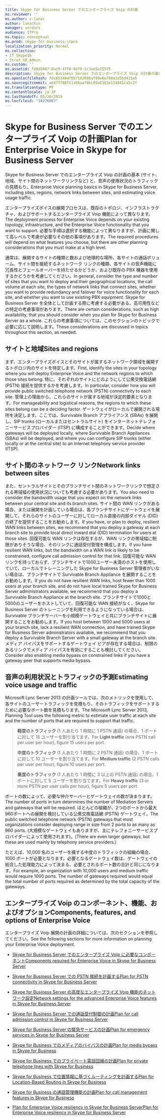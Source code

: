 ```yaml
---
title: Skype for Business Server でのエンタープライズ Voip の計画
ms.reviewer: ''
ms.author: v-lanac
author: lanachin
manager: serdars
audience: ITPro
ms.topic: conceptual
ms.prod: skype-for-business-itpro
localization_priority: Normal
ms.collection:
- IT_Skype16
- Strat_SB_Admin
ms.custom: ''
ms.assetid: fd8d5867-0ac9-47f8-94f0-1c3ee5e25575
description: Skype for Business Server でのエンタープライズ Voip の計画の基本 (サイト、地域、サイト間のネットワークリンクなど) と、音声の使用状況のトラフィックの見積もり。
ms.openlocfilehash: fdc653404f6b7182086af00e6e788a1d3bd421eb
ms.sourcegitcommit: ab47ff88f51a96aaf8bc99a6303e114d41ca5c2f
ms.translationtype: MT
ms.contentlocale: ja-JP
ms.lasthandoff: 05/20/2019
ms.locfileid: "34276867"
---
```

# <a name="plan-for-enterprise-voice-in-skype-for-business-server"></a><span data-ttu-id="573e0-103">Skype for Business Server でのエンタープライズ Voip の計画</span><span class="sxs-lookup"><span data-stu-id="573e0-103">Plan for Enterprise Voice in Skype for Business Server</span></span>
 
<span data-ttu-id="573e0-104">Skype for Business Server でのエンタープライズ Voip の計画の基本 (サイト、地域、サイト間のネットワークリンクなど) と、音声の使用状況のトラフィックの見積もり。</span><span class="sxs-lookup"><span data-stu-id="573e0-104">Enterprise Voice planning basics in Skype for Business Server, including sites, regions, network links between sites, and estimating voice usage traffic.</span></span>
  
<span data-ttu-id="573e0-105">エンタープライズボイスの展開プロセスは、既存のトポロジ、インフラストラクチャ、およびサポートするエンタープライズ Voip 機能によって異なります。</span><span class="sxs-lookup"><span data-stu-id="573e0-105">The deployment process for Enterprise Voice depends on your existing topology, infrastructure, and the Enterprise Voice functionality that you want to support.</span></span> <span data-ttu-id="573e0-106">必要な手順は選択する機能によって異なりますが、計画に関して高レベルで考慮が必要なその他の事項があります。</span><span class="sxs-lookup"><span data-stu-id="573e0-106">The required procedures will depend on what features you choose, but there are other planning considerations that you must make at a high level.</span></span>
  
<span data-ttu-id="573e0-107">通常は、展開するサイトの種類と数および地理的な場所、各サイトの通話ボリューム、サイト間を接続するネットワーク リンクの種類、各サイトの音声機能に冗長性とフェールオーバーを持たせるかどうか、および既存の PBX 機器を使用するかどうかを考慮してください。</span><span class="sxs-lookup"><span data-stu-id="573e0-107">In general, consider the type and number of sites that you want to deploy and their geographical locations, the call volume at each site, the types of network links that connect sites, whether you want to provide redundancy and failover for voice functionality for each site, and whether you want to use existing PBX equipment.</span></span> <span data-ttu-id="573e0-108">Skype for Business Server を全体として計画する際に考慮する必要がある、高可用性などの特定の考慮事項があります。</span><span class="sxs-lookup"><span data-stu-id="573e0-108">There are certain considerations, such as high availability, that you should consider when you plan for Skype for Business Server as a whole.</span></span> <span data-ttu-id="573e0-109">これらの考慮事項については、このセクションのトピックで必要に応じて説明します。</span><span class="sxs-lookup"><span data-stu-id="573e0-109">These considerations are discussed in topics throughout this section, as needed.</span></span>
  
## <a name="sites-and-regions"></a><span data-ttu-id="573e0-110">サイトと地域</span><span class="sxs-lookup"><span data-stu-id="573e0-110">Sites and regions</span></span>

<span data-ttu-id="573e0-111">まず、エンタープライズボイスとそのサイトが属するネットワーク領域を展開するトポロジ内のサイトを特定します。</span><span class="sxs-lookup"><span data-stu-id="573e0-111">First, identify the sites in your topology where you will deploy Enterprise Voice and the network regions to which those sites belong.</span></span> <span data-ttu-id="573e0-112">特に、それぞれのサイトにどのようにして公衆交換電話網 (PSTN) 接続を提供するかを考慮します。</span><span class="sxs-lookup"><span data-stu-id="573e0-112">In particular, consider how you will provide public switched telephone network (PSTN) connectivity to each site.</span></span> <span data-ttu-id="573e0-113">管理上の理由から、これらのサイトが属する地域が決定的要素となります。</span><span class="sxs-lookup"><span data-stu-id="573e0-113">For manageability and logistical reasons, the regions to which these sites belong can be a deciding factor.</span></span> <span data-ttu-id="573e0-114">ゲートウェイがローカルで展開される場所を決定します。ここでは、Survivable Branch アプライアンス (SBAs) を展開し、SIP trunks (ローカルまたはセントラルサイト) をインターネットテレフォニーサービスプロバイダー (ITSP) に構成することができます。</span><span class="sxs-lookup"><span data-stu-id="573e0-114">Decide where gateways will be deployed locally, where Survivable Branch Appliances (SBAs) will be deployed, and where you can configure SIP trunks (either locally or at the central site) to an Internet telephony service provider (ITSP).</span></span>
  
## <a name="network-links-between-sites"></a><span data-ttu-id="573e0-115">サイト間のネットワーク リンク</span><span class="sxs-lookup"><span data-stu-id="573e0-115">Network links between sites</span></span>

<span data-ttu-id="573e0-116">また、セントラルサイトとそのブランチサイト間のネットワークリンクで想定される帯域幅の使用状況についても考慮する必要があります。</span><span class="sxs-lookup"><span data-stu-id="573e0-116">You also need to consider the bandwidth usage that you expect on the network links between your central site and its branch sites.</span></span> <span data-ttu-id="573e0-117">サイト間の WAN リンクがある場合、または展開を計画している場合は、各ブランチサイトにゲートウェイを展開して、それらのサイトのユーザーに対してローカル直接の内部ダイヤル (DID) の終了を提供することをお勧めします。</span><span class="sxs-lookup"><span data-stu-id="573e0-117">If you have, or plan to deploy, resilient WAN links between sites, we recommend that you deploy a gateway at each branch site to provide local direct inward dial (DID) termination for users at those sites.</span></span> <span data-ttu-id="573e0-118">回復可能な WAN リンクは存在するが、WAN リンクの帯域幅に制限がありそうな場合、そのリンクに通話受付管理を構成します。</span><span class="sxs-lookup"><span data-stu-id="573e0-118">If you have resilient WAN links, but the bandwidth on a WAN link is likely to be constrained, configure call admission control for that link.</span></span> <span data-ttu-id="573e0-119">回復可能な WAN リンクを持っておらず、ブランチサイトで1000ユーザー未満のホストを使用していて、ローカルでトレーニングした Skype for Business Server 管理者がいない場合は、ブランチサイトで Survivable Branch Appliance を展開することをお勧めします。</span><span class="sxs-lookup"><span data-stu-id="573e0-119">If you do not have resilient WAN links, host fewer than 1000 users at your branch site, and do not have local trained Skype for Business Server administrators available, we recommend that you deploy a Survivable Branch Appliance at the branch site.</span></span> <span data-ttu-id="573e0-120">ブランチサイトで1000と5000のユーザーをホストしていて、回復可能な WAN 接続がなく、Skype for Business Server のトレーニングを利用できるようになっている場合は、Survivable ブランチサーバーを小規模ゲートウェイと共にブランチサイトに展開することをお勧めします。</span><span class="sxs-lookup"><span data-stu-id="573e0-120">If you host between 1000 and 5000 users at your branch site, lack a resilient WAN connection, and have trained Skype for Business Server administrators available, we recommend that you deploy a Survivable Branch Server with a small gateway at the branch site.</span></span> <span data-ttu-id="573e0-121">メディア バイパスをサポートするゲートウェイ ピアが存在する場合は、制限のあるリンクでメディア バイパスを有効にすることも検討してください。</span><span class="sxs-lookup"><span data-stu-id="573e0-121">Consider also enabling media bypass on constrained links if you have a gateway peer that supports media bypass.</span></span>
  
## <a name="estimating-voice-usage-and-traffic"></a><span data-ttu-id="573e0-122">音声の利用状況とトラフィックの予測</span><span class="sxs-lookup"><span data-stu-id="573e0-122">Estimating voice usage and traffic</span></span>

<span data-ttu-id="573e0-123">Microsoft Lync Server 2013 の計画ツールでは、次のメトリックを使用して、各サイトのユーザートラフィックを見積もり、そのトラフィックをサポートするために必要なポート数を見積もります。</span><span class="sxs-lookup"><span data-stu-id="573e0-123">The Microsoft Lync Server 2013, Planning Tool uses the following metric to estimate user traffic at each site and the number of ports that are required to support that traffic.</span></span>
  
> <span data-ttu-id="573e0-124">**軽度のトラフィック** (1 人あたり 1 時間に 1 PSTN 通話) の場合、1 ポートに対して 15 ユーザーを割り当てます。</span><span class="sxs-lookup"><span data-stu-id="573e0-124">For **Light traffic** (one PSTN call per user per hour), figure 15 users per port.</span></span>
> 
> <span data-ttu-id="573e0-125">**中度のトラフィック** (1 人あたり 1 時間に 2 PSTN 通話) の場合、1 ポートに対して 10 ユーザーを割り当てます。</span><span class="sxs-lookup"><span data-stu-id="573e0-125">For **Medium traffic** (2 PSTN calls per user per hour), figure 10 users per port.</span></span>
> 
> <span data-ttu-id="573e0-126">**重度のトラフィック** (1 人あたり 1 時間に 3 以上の PSTN 通話) の場合、1 ポートに対して 5 ユーザーを割り当てます。</span><span class="sxs-lookup"><span data-stu-id="573e0-126">For **Heavy traffic** (3 or more PSTN per user calls per hour), figure 5 users per port.</span></span>
    
<span data-ttu-id="573e0-127">ポートの数によって、必要な仲介サーバーとゲートウェイの数が決まります。</span><span class="sxs-lookup"><span data-stu-id="573e0-127">The number of ports in turn determines the number of Mediation Servers and gateways that will be required.</span></span> <span data-ttu-id="573e0-128">ほとんどの組織が、2つのポートから最大960ポートへの展開を検討している公衆交換電話網 (PSTN) ゲートウェイ。</span><span class="sxs-lookup"><span data-stu-id="573e0-128">The public switched telephone network (PSTN) gateways that most organizations consider deploying range in size from 2 ports to as many as 960 ports.</span></span> <span data-ttu-id="573e0-129">(大規模なゲートウェイもありますが、主にテレフォニーサービスプロバイダーによって使用されます)。</span><span class="sxs-lookup"><span data-stu-id="573e0-129">(There are even larger gateways, but these are used mainly by telephony service providers.)</span></span>
  
<span data-ttu-id="573e0-p106">たとえば、10,000 名のユーザーを擁する中度のトラフィックの組織の場合、1000 ポートが必要となります。必要となるゲートウェイ数は、ゲートウェイの総合した処理能力によって決まる、必要とされるポート数の合計と同じになります。</span><span class="sxs-lookup"><span data-stu-id="573e0-p106">For example, an organization with 10,000 users and medium traffic would require 1000 ports. The number of gateways required would equal the total number of ports required as determined by the total capacity of the gateways.</span></span>
  
## <a name="components-features-and-options-of-enterprise-voice"></a><span data-ttu-id="573e0-132">エンタープライズ Voip のコンポーネント、機能、およびオプション</span><span class="sxs-lookup"><span data-stu-id="573e0-132">Components, features, and options of Enterprise Voice</span></span>

<span data-ttu-id="573e0-133">エンタープライズ Voip 展開の計画の詳細については、次のセクションを参照してください。</span><span class="sxs-lookup"><span data-stu-id="573e0-133">See the following sections for more information on planning your Enterprise Voice deployment.</span></span>
  
- [<span data-ttu-id="573e0-134">Skype for Business Server でのエンタープライズ Voip に必要なコンポーネント</span><span class="sxs-lookup"><span data-stu-id="573e0-134">Components required for Enterprise Voice in Skype for Business Server</span></span>](components-required-for-enterprise-voice.md)
    
- [<span data-ttu-id="573e0-135">Skype for Business Server での PSTN 接続を計画する</span><span class="sxs-lookup"><span data-stu-id="573e0-135">Plan for PSTN connectivity in Skype for Business Server</span></span>](pstn-connectivity-0.md)
    
- [<span data-ttu-id="573e0-136">Skype for Business Server の高度なエンタープライズ Voip 機能のネットワーク設定</span><span class="sxs-lookup"><span data-stu-id="573e0-136">Network settings for the advanced Enterprise Voice features in Skype for Business Server</span></span>](network-settings-for-advanced-features.md)
    
- [<span data-ttu-id="573e0-137">Skype for Business Server での通話受付制御の計画</span><span class="sxs-lookup"><span data-stu-id="573e0-137">Plan for call admission control in Skype for Business Server</span></span>](call-admission-control.md)
    
- [<span data-ttu-id="573e0-138">Skype for Business Server の緊急サービスの計画</span><span class="sxs-lookup"><span data-stu-id="573e0-138">Plan for emergency services in Skype for Business Server</span></span>](emergency-services.md)
    
- [<span data-ttu-id="573e0-139">Skype for Business でのメディアのバイパスの計画</span><span class="sxs-lookup"><span data-stu-id="573e0-139">Plan for media bypass in Skype for Business</span></span>](media-bypass.md)
    
- [<span data-ttu-id="573e0-140">Skype for Business でのプライベート電話回線の計画</span><span class="sxs-lookup"><span data-stu-id="573e0-140">Plan for private telephone lines with Skype for Business</span></span>](private-telephone-lines.md)
    
- [<span data-ttu-id="573e0-141">Skype for Business で位置情報に基づくルーティングを計画する</span><span class="sxs-lookup"><span data-stu-id="573e0-141">Plan for Location-Based Routing in Skype for Business</span></span>](location-based-routing.md)
    
- [<span data-ttu-id="573e0-142">Skype for Business の通話管理機能の計画</span><span class="sxs-lookup"><span data-stu-id="573e0-142">Plan for call management features in Skype for Business</span></span>](call-management-features.md)
    
- [<span data-ttu-id="573e0-143">Plan for Enterprise Voice resiliency in Skype for Business Server</span><span class="sxs-lookup"><span data-stu-id="573e0-143">Plan for Enterprise Voice resiliency in Skype for Business Server</span></span>](enterprise-voice-resiliency.md)
    

